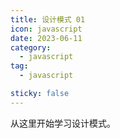 ```yaml
---
title: 设计模式 01
icon: javascript
date: 2023-06-11
category:
  - javascript
tag:
  - javascript

sticky: false
---
```


从这里开始学习设计模式。
